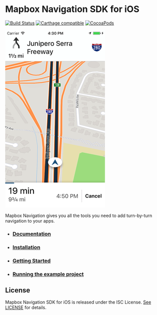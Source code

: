 # Mapbox Navigation SDK for iOS

[![Build Status](https://www.bitrise.io/app/6fc45a7e2817b859.svg?token=XTgNMVxObhd8w8EmsAgJ1Q&branch=master)](https://www.bitrise.io/app/6fc45a7e2817b859)
[![Carthage compatible](https://img.shields.io/badge/Carthage-compatible-4BC51D.svg?style=flat)](https://github.com/Carthage/Carthage)
[![CocoaPods](https://img.shields.io/cocoapods/v/MapboxNavigation.svg)](https://cocoapods.org/pods/MapboxNavigation/)

![Mapbox Navigation SDK](https://github.com/mapbox/mapbox-navigation-ios/raw/master/docs/img/navigation.png)

Mapbox Navigation gives you all the tools you need to add turn-by-turn navigation to your apps.

* ### [Documentation](https://www.mapbox.com/mapbox-navigation-ios/navigation/)
* ### [Installation](https://www.mapbox.com/mapbox-navigation-ios/navigation/0.6.0/installation.html)
* ### [Getting Started](https://www.mapbox.com/mapbox-navigation-ios/navigation/0.6.0/installation.html)
* ### [Running the example project](https://www.mapbox.com/mapbox-navigation-ios/navigation/0.6.0/run-example-app.html)

## License

Mapbox Navigation SDK for iOS is released under the ISC License. [See LICENSE](https://github.com/mapbox/mapbox-navigation-ios/blob/master/LICENSE.md) for details.
